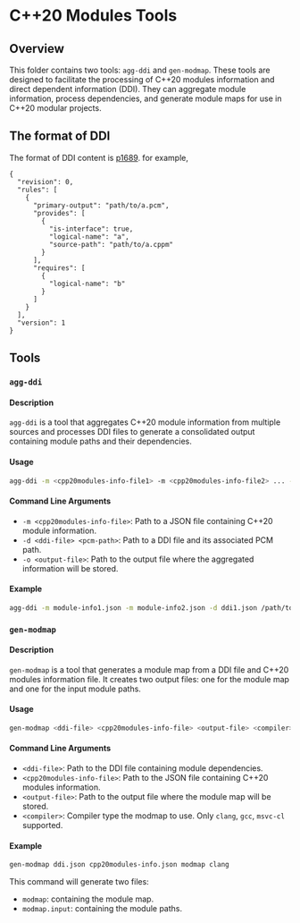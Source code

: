 # C++20 Modules Tools

## Overview

This folder contains two tools: `agg-ddi` and `gen-modmap`. These tools are designed to facilitate the processing of C++20 modules information and direct dependent information (DDI). They can aggregate module information, process dependencies, and generate module maps for use in C++20 modular projects.

## The format of DDI

The format of DDI content is [p1689](https://www.open-std.org/jtc1/sc22/wg21/docs/papers/2022/p1689r5.html).
for example,

```
{
  "revision": 0,
  "rules": [
    {
      "primary-output": "path/to/a.pcm",
      "provides": [
        {
          "is-interface": true,
          "logical-name": "a",
          "source-path": "path/to/a.cppm"
        }
      ],
      "requires": [
        {
          "logical-name": "b"
        }
      ]
    }
  ],
  "version": 1
}
```

## Tools

### `agg-ddi`

#### Description

`agg-ddi` is a tool that aggregates C++20 module information from multiple sources and processes DDI files to generate a consolidated output containing module paths and their dependencies.

#### Usage

```sh
agg-ddi -m <cpp20modules-info-file1> -m <cpp20modules-info-file2> ... -d <ddi-file1> <path/to/pcm1> -d <ddi-file2> <path/to/pcm2> ... -o <output-file>
```

#### Command Line Arguments

- `-m <cpp20modules-info-file>`: Path to a JSON file containing C++20 module information.
- `-d <ddi-file> <pcm-path>`: Path to a DDI file and its associated PCM path.
- `-o <output-file>`: Path to the output file where the aggregated information will be stored.

#### Example

```sh
agg-ddi -m module-info1.json -m module-info2.json -d ddi1.json /path/to/pcm1 -d ddi2.json /path/to/pcm2 -o output.json
```

### `gen-modmap`

#### Description

`gen-modmap` is a tool that generates a module map from a DDI file and C++20 modules information file. It creates two output files: one for the module map and one for the input module paths.

#### Usage

```sh
gen-modmap <ddi-file> <cpp20modules-info-file> <output-file> <compiler>
```

#### Command Line Arguments

- `<ddi-file>`: Path to the DDI file containing module dependencies.
- `<cpp20modules-info-file>`: Path to the JSON file containing C++20 modules information.
- `<output-file>`: Path to the output file where the module map will be stored.
- `<compiler>`: Compiler type the modmap to use. Only `clang`, `gcc`, `msvc-cl` supported.

#### Example

```sh
gen-modmap ddi.json cpp20modules-info.json modmap clang
```

This command will generate two files:
- `modmap`: containing the module map.
- `modmap.input`: containing the module paths.
